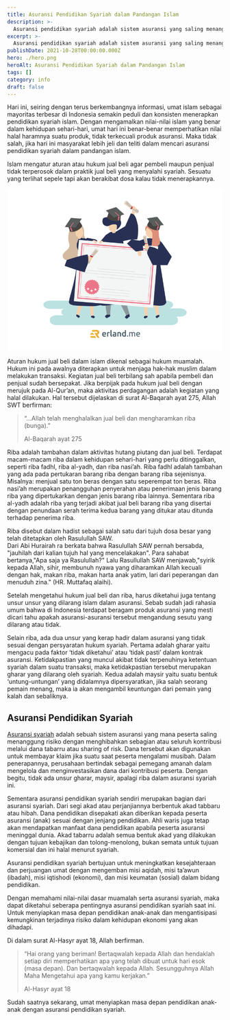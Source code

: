 ```yaml
---
title: Asuransi Pendidikan Syariah dalam Pandangan Islam
description: >-
  Asuransi pendidikan syariah adalah sistem asuransi yang saling menanggung risiko dengan menghibahkan sebagian atau seluruh kontribusi melalui dana tabarru
excerpt: >-
  Asuransi pendidikan syariah adalah sistem asuransi yang saling menanggung risiko dengan menghibahkan sebagian atau seluruh kontribusi melalui dana tabarru
publishDate: 2021-10-28T00:00:00.000Z
hero: ./hero.png
heroAlt: Asuransi Pendidikan Syariah dalam Pandangan Islam
tags: []
category: info
draft: false
---
```


Hari ini, seiring dengan terus berkembangnya informasi, umat islam sebagai mayoritas terbesar di Indonesia semakin peduli dan konsisten menerapkan pendidikan syariah islam. Dengan mengamalkan nilai-nilai islam yang benar dalam kehidupan sehari-hari, umat hari ini benar-benar memperhatikan nilai halal haramnya suatu produk, tidak terkecuali produk asuransi. Maka tidak salah, jika hari ini masyarakat lebih jeli dan teliti dalam mencari asuransi pendidikan syariah dalam pandangan islam.

Islam mengatur aturan atau hukum jual beli agar pembeli maupun penjual tidak terperosok dalam praktik jual beli yang menyalahi syariah. Sesuatu yang terlihat sepele tapi akan berakibat dosa kalau tidak menerapkannya.

![asuransi pendidikan syariah](./images/asuransi-pendidikan-syariah.png)

Aturan hukum jual beli dalam islam dikenal sebagai hukum muamalah. Hukum ini pada awalnya diterapkan untuk menjaga hak-hak muslim dalam melakukan transaksi. Kegiatan jual beli terbilang sah apabila pembeli dan penjual sudah bersepakat. Jika berpijak pada hukum jual beli dengan merujuk pada Al-Qur’an, maka aktivitas perdagangan adalah kegiatan yang halal dilakukan. Hal tersebut dijelaskan di surat Al-Baqarah ayat 275, Allah SWT berfirman:

> “…Allah telah menghalalkan jual beli dan mengharamkan riba (bunga).”
> 
> Al-Baqarah ayat 275

Riba adalah tambahan dalam aktivitas hutang piutang dan jual beli. Terdapat macam-macam riba dalam kehidupan sehari-hari yang perlu ditinggalkan, seperti riba fadhl, riba al-yadh, dan riba nasi’ah. Riba fadhl adalah tambahan yang ada pada pertukaran barang riba dengan barang riba sejenisnya. Misalnya: menjual satu ton beras dengan satu seperempat ton beras. Riba nasi’ah merupakan penangguhan penyerahan atau penerimaan jenis barang riba yang dipertukarkan dengan jenis barang riba lainnya. Sementara riba al-yadh adalah riba yang terjadi akibat jual beli barang riba yang disertai dengan penundaan serah terima kedua barang yang ditukar atau ditunda terhadap penerima riba.

Riba disebut dalam hadist sebagai salah satu dari tujuh dosa besar yang telah ditetapkan oleh Rasulullah SAW.  
Dari Abi Hurairah ra berkata bahwa Rasulullah SAW pernah bersabda, "jauhilah dari kalian tujuh hal yang mencelakakan". Para sahabat bertanya,"Apa saja ya Rasulullah?" Lalu Rasullullah SAW menjawab,"syirik kepada Allah, sihir, membunuh nyawa yang diharamkan Allah kecuali dengan hak, makan riba, makan harta anak yatim, lari dari peperangan dan menuduh zina." (HR. Muttafaq alaihi).

Setelah mengetahui hukum jual beli dan riba, harus diketahui juga tentang unsur unsur yang dilarang islam dalam asuransi. Sebab sudah jadi rahasia umum bahwa di Indonesia terdapat beragam produk asuransi yang mesti dicari tahu apakah asuransi-asuransi tersebut mengandung sesutu yang dilarang atau tidak.

Selain riba, ada dua unsur yang kerap hadir dalam asuransi yang tidak sesuai dengan persyaratan hukum syariah. Pertama adalah gharar yaitu mengacu pada faktor ‘tidak diketahui’ atau ‘tidak pasti’ dalam kontrak asuransi. Ketidakpastian yang muncul akibat tidak terpenuhinya ketentuan syariah dalam suatu transaksi, maka ketidakpastian tersebut merupakan gharar yang dilarang oleh syariah. Kedua adalah maysir yaitu suatu bentuk ‘untung-untungan’ yang didalamnya dipersyaratkan, jika salah seorang pemain menang, maka ia akan mengambil keuntungan dari pemain yang kalah dan sebaliknya.

## Asuransi Pendidikan Syariah

<a href="https://www.bni-life.co.id/id/product/syariah">Asuransi syariah</a> adalah sebuah sistem asuransi yang mana peserta saling menanggung risiko dengan menghibahkan sebagian atau seluruh kontribusi melalui dana tabarru atau sharing of risk. Dana tersebut akan digunakan untuk membayar klaim jika suatu saat peserta mengalami musibah. Dalam penerapannya, perusahaan bertindak sebagai pemegang amanah dalam mengelola dan menginvestasikan dana dari kontribusi peserta. Dengan begitu, tidak ada unsur gharar, maysir, apalagi riba dalam asuransi syariah ini.

Sementara asuransi pendidikan syariah sendiri merupakan bagian dari asuransi syariah. Dari segi akad atau perjanjiannya berbentuk akad tabbaru atau hibah. Dana pendidikan disepakati akan diberikan kepada peserta asuransi (anak) sesuai dengan jenjang pendidikan. Ahli waris juga tetap akan mendapatkan manfaat dana pendidikan apabila peserta asuransi meninggal dunia. Akad tabarru adalah semua bentuk akad yang dilakukan dengan tujuan kebajikan dan tolong-menolong, bukan semata untuk tujuan komersial dan ini halal menurut syariah.

Asuransi pendidikan syariah bertujuan untuk meningkatkan kesejahteraan dan perjuangan umat dengan mengemban misi aqidah, misi ta’awun (ibadah), misi iqtishodi (ekonomi), dan misi keumatan (sosial) dalam bidang pendidikan.

Dengan memahami nilai-nilai dasar muamalah serta asuransi syariah, maka dapat diketahui seberapa pentingnya asuransi pendidikan syariah saat ini. Untuk menyiapkan masa depan pendidikan anak-anak dan mengantisipasi kemungkinan terjadinya risiko dalam kehidupan ekonomi yang akan dihadapi.

Di dalam surat Al-Hasyr ayat 18, Allah berfirman.

> “Hai orang yang beriman! Bertaqwalah kepada Allah dan hendaklah setiap diri memperhatikan apa yang telah dibuat untuk hari esok (masa depan). Dan bertaqwalah kepada Allah. Sesungguhnya Allah Maha Mengetahui apa yang kamu kerjakan.”
> 
> Al-Hasyr ayat 18

Sudah saatnya sekarang, umat menyiapkan masa depan pendidikan anak-anak dengan asuransi pendidikan syariah.
